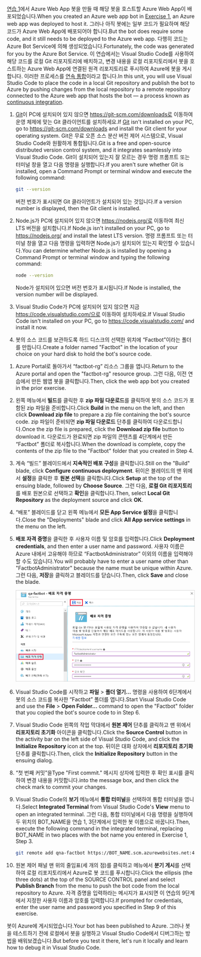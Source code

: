 <span data-ttu-id="b664b-101">[연습 1](#Exercise1)에서 Azure Web App 봇을 만들 때 해당 봇을 호스트할 Azure Web App이 배포되었습니다.</span><span class="sxs-lookup"><span data-stu-id="b664b-101">When you created an Azure web app bot in [Exercise 1](#Exercise1), an Azure web app was deployed to host it.</span></span> <span data-ttu-id="b664b-102">그러나 아직 봇에는 일부 코드가 필요하며 해당 코드가 Azure Web App에 배포되어야 합니다.</span><span class="sxs-lookup"><span data-stu-id="b664b-102">But the bot does require some code, and it still needs to be deployed to the Azure web app.</span></span> <span data-ttu-id="b664b-103">다행히 코드는 Azure Bot Service에 의해 생성되었습니다.</span><span class="sxs-lookup"><span data-stu-id="b664b-103">Fortunately, the code was generated for you by the Azure Bot Service.</span></span> <span data-ttu-id="b664b-104">이 연습에서는 Visual Studio Code를 사용하여 해당 코드를 로컬 Git 리포지토리에 배치하고, 변경 내용을 로컬 리포지토리에서 봇을 호스트하는 Azure Web App에 연결된 원격 리포지토리로 푸시하여 Azure에 봇을 게시합니다. 이러한 프로세스를 [연속 통합](https://en.wikipedia.org/wiki/Continuous_integration)이라고 합니다.</span><span class="sxs-lookup"><span data-stu-id="b664b-104">In this unit, you will use Visual Studio Code to place the code in a local Git repository and publish the bot to Azure by pushing changes from the local repository to a remote repository connected to the Azure web app that hosts the bot — a process known as [continuous integration](https://en.wikipedia.org/wiki/Continuous_integration).</span></span>

1. <span data-ttu-id="b664b-105">[Git](https://git-scm.com/)이 PC에 설치되어 있지 않으면 https://git-scm.com/downloads로 이동하여 운영 체제에 맞는 Git 클라이언트를 설치하세요.</span><span class="sxs-lookup"><span data-stu-id="b664b-105">If [Git](https://git-scm.com/) isn't installed on your PC, go to https://git-scm.com/downloads and install the Git client for your operating system.</span></span> <span data-ttu-id="b664b-106">Git은 무료 오픈 소스 분산 버전 제어 시스템으로, Visual Studio Code와 원활하게 통합됩니다.</span><span class="sxs-lookup"><span data-stu-id="b664b-106">Git is a free and open-source distributed version control system, and it integrates seamlessly into Visual Studio Code.</span></span> <span data-ttu-id="b664b-107">Git이 설치되어 있는지 잘 모르는 경우 명령 프롬프트 또는 터미널 창을 열고 다음 명령을 실행합니다.</span><span class="sxs-lookup"><span data-stu-id="b664b-107">If you aren't sure whether Git is installed, open a Command Prompt or terminal window and execute the following command:</span></span>

    ```bash
    git --version
    ```

    <span data-ttu-id="b664b-108">버전 번호가 표시되면 Git 클라이언트가 설치되어 있는 것입니다.</span><span class="sxs-lookup"><span data-stu-id="b664b-108">If a version number is displayed, then the Git client is installed.</span></span>

1. <span data-ttu-id="b664b-109">Node.js가 PC에 설치되어 있지 않으면 https://nodejs.org/로 이동하여 최신 LTS 버전을 설치합니다.</span><span class="sxs-lookup"><span data-stu-id="b664b-109">If Node.js isn't installed on your PC, go to https://nodejs.org/ and install the latest LTS version.</span></span> <span data-ttu-id="b664b-110">명령 프롬프트 또는 터미널 창을 열고 다음 명령을 입력하면 Node.js가 설치되어 있는지 확인할 수 있습니다.</span><span class="sxs-lookup"><span data-stu-id="b664b-110">You can determine whether Node.js is installed by opening a Command Prompt or terminal window and typing the following command:</span></span>

    ```bash
    node --version
    ```

    <span data-ttu-id="b664b-111">Node가 설치되어 있으면 버전 번호가 표시됩니다.</span><span class="sxs-lookup"><span data-stu-id="b664b-111">If Node is installed, the version number will be displayed.</span></span>

1. <span data-ttu-id="b664b-112">Visual Studio Code가 PC에 설치되어 있지 않으면 지금 https://code.visualstudio.com/으로 이동하여 설치하세요.</span><span class="sxs-lookup"><span data-stu-id="b664b-112">If Visual Studio Code isn't installed on your PC, go to https://code.visualstudio.com/ and install it now.</span></span>

1. <span data-ttu-id="b664b-113">봇의 소스 코드를 보관하도록 하드 디스크의 선택한 위치에 “Factbot”이라는 폴더를 만듭니다.</span><span class="sxs-lookup"><span data-stu-id="b664b-113">Create a folder named "Factbot" in the location of your choice on your hard disk to hold the bot's source code.</span></span>

<!---TODO: Update for sandbox?--->
1. <span data-ttu-id="b664b-114">Azure Portal로 돌아가서 “factbot-rg” 리소스 그룹을 엽니다.</span><span class="sxs-lookup"><span data-stu-id="b664b-114">Return to the Azure portal and open the "factbot-rg" resource group.</span></span> <span data-ttu-id="b664b-115">그런 다음, 이전 연습에서 만든 웹앱 봇을 클릭합니다.</span><span class="sxs-lookup"><span data-stu-id="b664b-115">Then, click the web app bot you created in the prior exercise.</span></span>

1. <span data-ttu-id="b664b-116">왼쪽 메뉴에서 **빌드**를 클릭한 후 **zip 파일 다운로드**를 클릭하여 봇의 소스 코드가 포함된 zip 파일을 준비합니다.</span><span class="sxs-lookup"><span data-stu-id="b664b-116">Click **Build** in the menu on the left, and then click **Download zip file** to prepare a zip file containing the bot's source code.</span></span> <span data-ttu-id="b664b-117">zip 파일이 준비되면 **zip 파일 다운로드** 단추를 클릭하여 다운로드합니다.</span><span class="sxs-lookup"><span data-stu-id="b664b-117">Once the zip file is prepared, click the **Download zip file** button to download it.</span></span> <span data-ttu-id="b664b-118">다운로드가 완료되면 zip 파일의 콘텐츠를 4단계에서 만든 “Factbot” 폴더로 복사합니다.</span><span class="sxs-lookup"><span data-stu-id="b664b-118">When the download is complete, copy the contents of the zip file to the "Factbot" folder that you created in Step 4.</span></span>

1. <span data-ttu-id="b664b-119">계속 “빌드” 블레이드에서 **지속적인 배포 구성**을 클릭합니다.</span><span class="sxs-lookup"><span data-stu-id="b664b-119">Still on the "Build" blade, click **Configure continuous deployment**.</span></span> <span data-ttu-id="b664b-120">뒤이은 블레이드의 맨 위에서 **설정**을 클릭한 후 **원본 선택**을 클릭합니다.</span><span class="sxs-lookup"><span data-stu-id="b664b-120">Click **Setup** at the top of the ensuing blade, followed by **Choose Source**.</span></span> <span data-ttu-id="b664b-121">그런 다음, **로컬 Git 리포지토리**를 배포 원본으로 선택하고 **확인**을 클릭합니다.</span><span class="sxs-lookup"><span data-stu-id="b664b-121">Then, select **Local Git Repository** as the deployment source and click **OK**.</span></span>

1. <span data-ttu-id="b664b-122">“배포” 블레이드를 닫고 왼쪽 메뉴에서 **모든 App Service 설정**을 클릭합니다.</span><span class="sxs-lookup"><span data-stu-id="b664b-122">Close the "Deployments" blade and click **All App service settings** in the menu on the left.</span></span>

1. <span data-ttu-id="b664b-123">**배포 자격 증명**을 클릭한 후 사용자 이름 및 암호를 입력합니다.</span><span class="sxs-lookup"><span data-stu-id="b664b-123">Click **Deployment credentials**, and then enter a user name and password.</span></span> <span data-ttu-id="b664b-124">사용자 이름은 Azure 내에서 고유해야 하므로 “FactbotAdministrator” 이외의 이름을 입력해야 할 수도 있습니다.</span><span class="sxs-lookup"><span data-stu-id="b664b-124">You will probably have to enter a user name other than "FactbotAdministrator" because the name must be unique within Azure.</span></span> <span data-ttu-id="b664b-125">그런 다음, **저장**을 클릭하고 블레이드를 닫습니다.</span><span class="sxs-lookup"><span data-stu-id="b664b-125">Then, click **Save** and close the blade.</span></span>

    ![배포 자격 증명 메뉴 항목 및 저장 단추가 강조 표시된, 배포 자격 증명 화면을 표시하는 새 봇 App Service 블레이드를 보여 주는 Azure Portal의 스크린샷입니다.](../media/4-portal-enter-ci-creds.png)

1. <span data-ttu-id="b664b-127">Visual Studio Code를 시작하고 **파일** > **폴더 열기...** 명령을 사용하여 6단계에서 봇의 소스 코드를 복사한 “Factbot” 폴더를 엽니다.</span><span class="sxs-lookup"><span data-stu-id="b664b-127">Start Visual Studio Code and use the **File** > **Open Folder...** command to open the "Factbot" folder that you copied the bot's source code to in Step 6.</span></span>

1. <span data-ttu-id="b664b-128">Visual Studio Code 왼쪽의 작업 막대에서 **원본 제어** 단추를 클릭하고 맨 위에서 **리포지토리 초기화** 아이콘을 클릭합니다.</span><span class="sxs-lookup"><span data-stu-id="b664b-128">Click the **Source Control** button in the activity bar on the left side of Visual Studio Code, and click the **Initialize Repository** icon at the top.</span></span> <span data-ttu-id="b664b-129">뒤이은 대화 상자에서 **리포지토리 초기화** 단추를 클릭합니다.</span><span class="sxs-lookup"><span data-stu-id="b664b-129">Then, click the **Initialize Repository** button in the ensuing dialog.</span></span>

1. <span data-ttu-id="b664b-130">“첫 번째 커밋”을</span><span class="sxs-lookup"><span data-stu-id="b664b-130">Type "First commit."</span></span> <span data-ttu-id="b664b-131">메시지 상자에 입력한 후 확인 표시를 클릭하여 변경 내용을 커밋합니다.</span><span class="sxs-lookup"><span data-stu-id="b664b-131">into the message box, and then click the check mark to commit your changes.</span></span>

1. <span data-ttu-id="b664b-132">Visual Studio Code의 **보기** 메뉴에서 **통합 터미널**을 선택하여 통합 터미널을 엽니다.</span><span class="sxs-lookup"><span data-stu-id="b664b-132">Select **Integrated Terminal** from Visual Studio Code's **View** menu to open an integrated terminal.</span></span> <span data-ttu-id="b664b-133">그런 다음, 통합 터미널에서 다음 명령을 실행하여 두 위치의 BOT_NAME을 연습 1, 3단계에서 입력한 봇 이름으로 바꿉니다.</span><span class="sxs-lookup"><span data-stu-id="b664b-133">Then, execute the following command in the integrated terminal, replacing BOT_NAME in two places with the bot name you entered in Exercise 1, Step 3.</span></span>

    ```bash
    git remote add qna-factbot https://BOT_NAME.scm.azurewebsites.net:443/BOT_NAME.git
    ```

1. <span data-ttu-id="b664b-134">원본 제어 패널 맨 위의 줄임표(세 개의 점)를 클릭하고 메뉴에서 **분기 게시**를 선택하여 로컬 리포지토리에서 Azure로 봇 코드를 푸시합니다.</span><span class="sxs-lookup"><span data-stu-id="b664b-134">Click the ellipsis (the three dots) at the top of the SOURCE CONTROL panel and select **Publish Branch** from the menu to push the bot code from the local repository to Azure.</span></span> <span data-ttu-id="b664b-135">자격 증명을 입력하라는 메시지가 표시되면 이 연습의 9단계에서 지정한 사용자 이름과 암호를 입력합니다.</span><span class="sxs-lookup"><span data-stu-id="b664b-135">If prompted for credentials, enter the user name and password you specified in Step 9 of this exercise.</span></span>

<span data-ttu-id="b664b-136">봇이 Azure에 게시되었습니다.</span><span class="sxs-lookup"><span data-stu-id="b664b-136">Your bot has been published to Azure.</span></span> <span data-ttu-id="b664b-137">그러나 봇을 테스트하기 전에 로컬에서 봇을 실행하고 Visual Studio Code에서 디버그하는 방법을 배워보겠습니다.</span><span class="sxs-lookup"><span data-stu-id="b664b-137">But before you test it there, let's run it locally and learn how to debug it in Visual Studio Code.</span></span>
